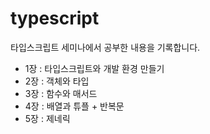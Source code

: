 # typescript
타입스크립트 세미나에서 공부한 내용을 기록합니다.

- 1장 : 타입스크립트와 개발 환경 만들기
- 2장 : 객체와 타입
- 3장 : 함수와 매서드
- 4장 : 배열과 튜플 + 반복문
- 5장 : 제네릭